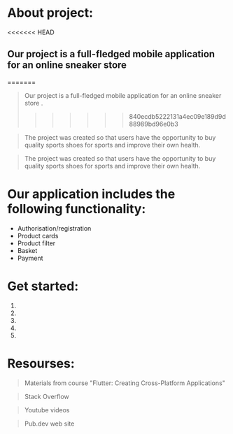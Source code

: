 #  About project:
<<<<<<< HEAD
## Our project is a full-fledged mobile application for an online sneaker store
=======
> Our project is a full-fledged mobile 
application for an online sneaker store .
>>>>>>> 840ecdb5222131a4ec09e189d9d88989bd96e0b3

> The project was created so that users have the opportunity to 
buy quality sports shoes for sports and improve their own health.

>The project was created so that users have the opportunity to 
buy quality sports shoes for sports and improve their own health.

# Our application includes the following functionality:
* Authorisation/registration
* Product cards
* Product filter
* Basket
* Payment

# Get started:
1.
2.
3.
4.
5.

# Resourses:
> Materials from course "Flutter: Creating Cross-Platform Applications"

> Stack Overflow

> Youtube videos

> Pub.dev web site 


